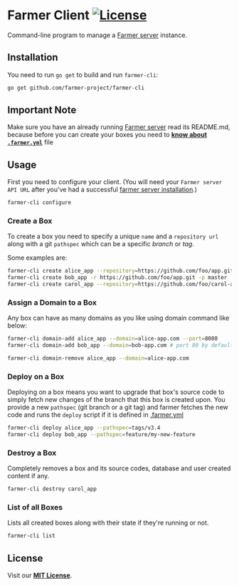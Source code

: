 # Farmer Client [![License](https://img.shields.io/badge/license-MIT-blue.svg)](https://github.com/farmer-project/farmer-cli)

Command-line program to manage a [Farmer server](https://github.com/farmer-project/farmer) instance.

## Installation
You need to run `go get` to build and run `farmer-cli`:
```sh
go get github.com/farmer-project/farmer-cli
```

## Important Note
Make sure you have an already running [Farmer server](https://github.com/farmer-project/farmer) read its README.md, because before you can create your boxes you need to [**know about `.farmer.yml`**](https://github.com/farmer-project/farmer/blob/master/docs/farmer.yml.md) file

## Usage
First you need to configure your client. (You will need your `Farmer server API URL` after you've had a successful [farmer server installation](https://github.com/farmer-project/farmer#quick-installation).)
```sh
farmer-cli configure
```

### Create a Box
To create a box you need to specify a unique `name` and a `repository url` along with a git `pathspec` which can be a specific *branch* or *tag*.

Some examples are:
```sh
farmer-cli create alice_app --repository=https://github.com/foo/app.git --pathspec=tags/v0.2
farmer-cli create bob_app -r https://github.com/foo/app.git -p master
farmer-cli create carol_app --repository=https://github.com/foo/carol-app.git # Uses "master" branch by default.
```

### Assign a Domain to a Box
Any box can have as many domains as you like using domain command like below:
```sh
farmer-cli domain-add alice_app --domain=alice-app.com --port=8080
farmer-cli domain-add bob_app --domain=bob-app.com # port 80 by default.

farmer-cli domain-remove alice_app --domain=alice-app.com
```

### Deploy on a Box
Deploying on a box means you want to upgrade that box's source code to simply fetch new changes of the branch that this box is created upon. You provide a new `pathspec` (git branch or a git tag) and farmer fetches the new code and runs the `deploy` script if it is defined in [.farmer.yml](https://github.com/farmer-project/farmer/blob/master/docs/farmer.yml.md)
```sh
farmer-cli deploy alice_app --pathspec=tags/v3.4
farmer-cli deploy bob_app --pathspec=feature/my-new-feature
```

### Destroy a Box
Completely removes a box and its source codes, database and user created content if any.
```sh
farmer-cli destroy carol_app
```

### List of all Boxes
Lists all created boxes along with their state if they're running or not.
```sh
farmer-cli list
```

## License
Visit our **[MIT License](LICENSE)**.
